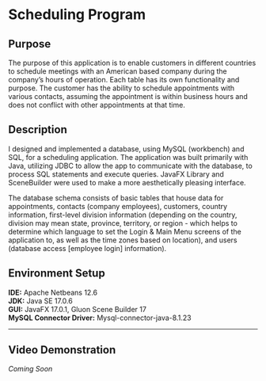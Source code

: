 # Scheduling Program 

## Purpose 
The purpose of this application is to enable customers in different countries to schedule meetings with an American based company during the company’s hours of operation. Each table has its own functionality and purpose. The customer has the ability to schedule appointments with various contacts, assuming the appointment is within business hours and does not conflict with other appointments at that time.

## Description
I designed and implemented a database, using MySQL (workbench) and SQL, for a scheduling application. The application was built primarily with Java, utilizing JDBC to allow the app to communicate with the database, to process SQL statements and execute queries. JavaFX Library and SceneBuilder were used to make a more aesthetically pleasing interface. 

The database schema consists of basic tables that house data for appointments, contacts (company employees), customers, country information, first-level division information (depending on the country, division may mean state, province, territory, or region - which helps to determine which language to set the Login & Main Menu screens of the application to, as well as the time zones based on location), and users (database access [employee login] information). 



## Environment Setup
**IDE:** Apache Netbeans 12.6<br>
**JDK:** Java SE 17.0.6<br>
**GUI:** JavaFX 17.0.1, Gluon Scene Builder 17<br>
**MySQL Connector Driver:** Mysql-connector-java-8.1.23<br>

----
## Video Demonstration
*Coming Soon*


